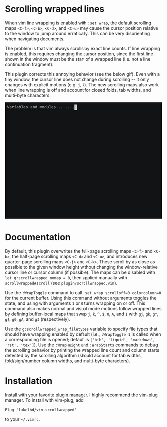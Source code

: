 Scrolling wrapped lines
=======================

When vim line wrapping is enabled with `:set wrap`, the default scrolling maps `<C-f>`,
`<C-b>`, `<C-d>`, and `<C-u>` may cause the cursor position relative to the window
to jump around erratically. This can be very disorienting when navigating documents.

The problem is that vim always scrolls by exact line counts. If line wrapping is
enabled, this requires changing the cursor position, since the first line shown in
the window must be the start of a wrapped line (i.e. not a line continuation fragment).

This plugin corrects this annoying behavior (see the below gif). Even with a tiny
window, the cursor line does not change during scrolling -- it only changes with
explicit motions (e.g. `j`, `k`). The new scrolling maps also work when line wrapping
is off and account for closed folds, tab widths, and multi-byte characters.

<img src="rec.gif" width="600">

Documentation
=============

By default, this plugin overwrites the full-page scrolling maps `<C-f>` and `<C-b>`,
the half-page scrolling maps `<C-d>` and `<C-u>`, and introduces new quarter-page
scrolling maps `<C-j>` and `<C-k>`. These scroll by as close as possible to the given
window height without changing the window-relative cursor line or cursor column (if
possible). The maps can be disabled with `let g:scrollwrapped_nomap = 0`, then applied
manually with `scrollwrapped#scroll` (see `plugin/scrollwrapped.vim`).

Use the `:WrapToggle` command to call `:set wrap scrolloff=0 colorcolumn=0` for the
current buffer. Using this command without arguments toggles the state, and using with
arguments `1` or `0` turns wrapping on or off. This command also makes normal and visual
mode motions follow wrapped lines by defining buffer-local maps that swap `j`, `k`, `^`,
`$`, `0`, `A`, and `I` with `gj`, `gk`, `g^`, `g$`, `g0`, `gA`, and `gI` (respectively).

Use the `g:scrollwrapped_wrap_filetypes` variable to specify file types that should
have wrapping enabled by default (i.e., `:WrapToggle 1` is called when a corresponding
file is opened; default is `['bib', 'liquid', 'markdown', 'rst', 'tex']`). Use the
`:WrapHeight` and `:WrapStarts` commands to debug the scrolling behavior by printing
the wrapped line count and column starts detected by the scrolling algorithm (should
account for tab widths, fold/sign/number column widths, and multi-byte characters).

Installation
============

Install with your favorite [plugin manager](https://vi.stackexchange.com/q/388/8084).
I highly recommend the [vim-plug](https://github.com/junegunn/vim-plug) manager.
To install with vim-plug, add
```
Plug 'lukelbd/vim-scrollwrapped'
```
to your `~/.vimrc`.
